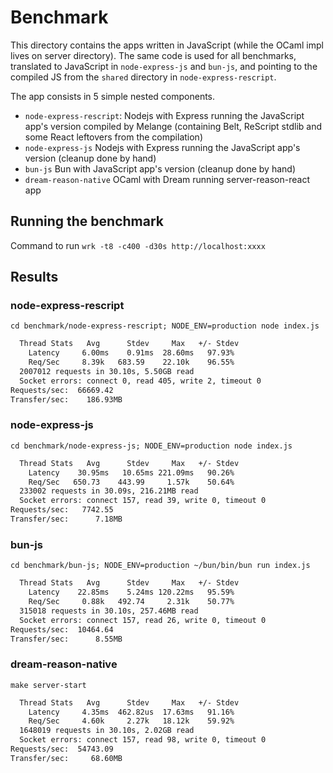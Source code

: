 # Benchmark

This directory contains the apps written in JavaScript (while the OCaml impl lives on server directory).
The same code is used for all benchmarks, translated to JavaScript in `node-express-js` and `bun-js`, and pointing to the
compiled JS from the `shared` directory in `node-express-rescript`.

The app consists in 5 simple nested components.

- `node-express-rescript`: Nodejs with Express running the JavaScript app's version compiled by Melange (containing Belt, ReScript stdlib and some React leftovers from the compilation)
- `node-express-js` Nodejs with Express running the JavaScript app's version (cleanup done by hand)
- `bun-js` Bun with JavaScript app's version (cleanup done by hand)
- `dream-reason-native` OCaml with Dream running server-reason-react app

## Running the benchmark

Command to run `wrk -t8 -c400 -d30s http://localhost:xxxx`

## Results

### node-express-rescript

  ```cd benchmark/node-express-rescript; NODE_ENV=production node index.js```

```sh
  Thread Stats   Avg      Stdev     Max   +/- Stdev
    Latency     6.00ms    0.91ms  28.60ms   97.93%
    Req/Sec     8.39k   683.59    22.10k    96.55%
  2007012 requests in 30.10s, 5.50GB read
  Socket errors: connect 0, read 405, write 2, timeout 0
Requests/sec:  66669.42
Transfer/sec:    186.93MB
```

### node-express-js

  ```cd benchmark/node-express-js; NODE_ENV=production node index.js```

```sh
  Thread Stats   Avg      Stdev     Max   +/- Stdev
    Latency    30.95ms   10.65ms 221.09ms   90.26%
    Req/Sec   650.73    443.99     1.57k    50.64%
  233002 requests in 30.09s, 216.21MB read
  Socket errors: connect 157, read 39, write 0, timeout 0
Requests/sec:   7742.55
Transfer/sec:      7.18MB
```

### bun-js

  ```cd benchmark/bun-js; NODE_ENV=production ~/bun/bin/bun run index.js```

```sh
  Thread Stats   Avg      Stdev     Max   +/- Stdev
    Latency    22.85ms    5.24ms 120.22ms   95.59%
    Req/Sec     0.88k   492.74     2.31k    50.77%
  315018 requests in 30.10s, 257.46MB read
  Socket errors: connect 157, read 26, write 0, timeout 0
Requests/sec:  10464.64
Transfer/sec:      8.55MB
```

### dream-reason-native

  ```make server-start```

```sh
  Thread Stats   Avg      Stdev     Max   +/- Stdev
    Latency     4.35ms  462.82us  17.63ms   91.16%
    Req/Sec     4.60k     2.27k   18.12k    59.92%
  1648019 requests in 30.10s, 2.02GB read
  Socket errors: connect 157, read 98, write 0, timeout 0
Requests/sec:  54743.09
Transfer/sec:     68.60MB
```
